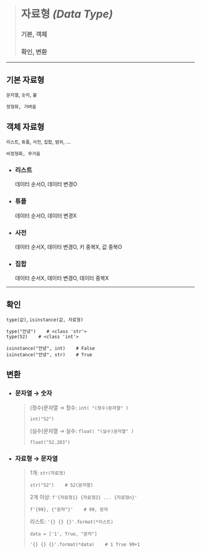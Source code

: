 ># 자료형 *(Data Type)*
>### 기본, 객체 
>### 확인, 변환
---

## 기본 자료형
`문자열`, `숫자`, `불`
```angular2html
정형화, 가벼움
```

## 객체 자료형
`리스트`, `튜플`, `사전`, `집합`, `범위`, ...
```angular2html
비정형화, 무거움
```

+ ### 리스트
  데이터 순서O, 데이터 변경O

+ ### 튜플
  데이터 순서O, 데이터 변경X

+ ### 사전
  데이터 순서X, 데이터 변경O, 키 중복X, 값 중복O

+ ### 집합
  데이터 순서X, 데이터 변경O, 데이터 중복X

---

## 확인
`type(값)`, `isinstance(값, 자료형)`
```
type("안녕")    # <class 'str'>
type(52)    # <class 'int'>

isinstance("안녕", int)    # False
isinstance("안녕", str)    # True
```


## 변환

+ ### 문자열 → 숫자
  >(정수)문자열 → 정수: `int( "(정수)문자열" )`
  >```
  >int("52")
  >```
  >
  >(실수)문자열 → 실수: `float( "(실수)문자열" )`
  >```
  >float("52.283")
  >```
  
+ ### 자료형 → 문자열
  >1개: `str(자료형)`
  >```
  >str("52")    # 52(문자열)
  >```
  >
  >2개 이상: `f'{자료형1} {자료형2} ... {자료형n}'`
  >```
  >f'{99}, {"문자"}'    # 99, 문자
  >```
  >
  >리스트: `'{} {} {}'.format(*리스트)`
  >```
  >data = ['1', True, "문자"]
  >
  >'{} {} {}'.format(*data)    # 1 True 99+1
  >```